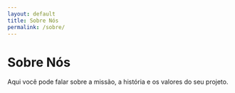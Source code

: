 ```yaml
---
layout: default
title: Sobre Nós
permalink: /sobre/
---
```


# Sobre Nós

Aqui você pode falar sobre a missão, a história e os valores do seu projeto.
